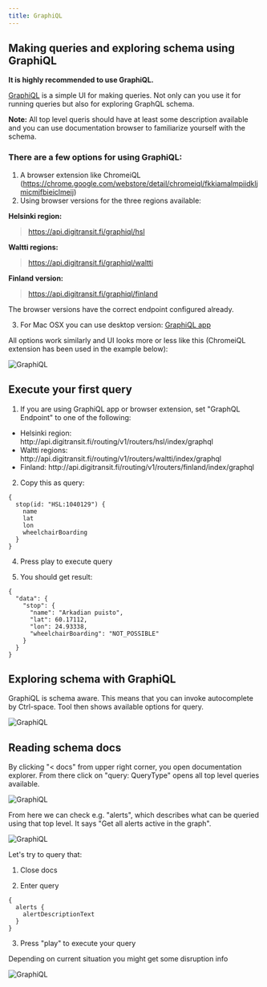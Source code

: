 ```yaml
---
title: GraphiQL
---
```

## Making queries and exploring schema using GraphiQL

**It is highly recommended to use GraphiQL.**

[GraphiQL](https://github.com/graphql/graphiql) is a simple UI for making queries. Not only can you use it for running queries but also for exploring GraphQL schema. 

**Note:** All top level queris should have at least some description available and you can use documentation browser to familiarize yourself with the schema.

### There are a few options for using GraphiQL:

1) A browser extension like ChromeiQL (https://chrome.google.com/webstore/detail/chromeiql/fkkiamalmpiidkljmicmjfbieiclmeij)
2) Using browser versions for the three regions available:

**Helsinki region:**
> https://api.digitransit.fi/graphiql/hsl

**Waltti regions:**
> https://api.digitransit.fi/graphiql/waltti

**Finland version:**
> https://api.digitransit.fi/graphiql/finland

The browser versions have the correct endpoint configured already.

3) For Mac OSX you can use desktop version: [GraphiQL app](https://github.com/skevy/graphiql-app)

All options work similarly and UI looks more or less like this (ChromeiQL extension has been used in the example below):

![GraphiQL](./GraphiQL.png)

## Execute your first query

1. If you are using GraphiQL app or browser extension, set "GraphQL Endpoint" to one of the following:
- Helsinki region: http://<i></i>api.digitransit.fi/routing/v1/routers/hsl/index/graphql
- Waltti regions: http://<i></i>api.digitransit.fi/routing/v1/routers/waltti/index/graphql
- Finland: http://<i></i>api.digitransit.fi/routing/v1/routers/finland/index/graphql

2. Copy this as query:

```
{
  stop(id: "HSL:1040129") {
    name
    lat
    lon
    wheelchairBoarding
  }
}
```

4. Press play to execute query

5. You should get result:

```
{
  "data": {
    "stop": {
      "name": "Arkadian puisto",
      "lat": 60.17112,
      "lon": 24.93338,
      "wheelchairBoarding": "NOT_POSSIBLE"
    }
  }
}
```

## Exploring schema with GraphiQL

GraphiQL is schema aware. This means that you can invoke autocomplete by Ctrl-space. Tool then shows available options for query.

![GraphiQL](./GraphiQL-autocomplete.png)

## Reading schema docs

By clicking "< docs" from upper right corner, you open documentation explorer. From there click on "query: QueryType" opens all top level queries available.

![GraphiQL](./GraphiQL-docs.png)

From here we can check e.g. "alerts", which describes what can be queried using that top level. It says "Get all alerts active in the graph".

![GraphiQL](./GraphiQL-alerts.png)

Let's try to query that:

1. Close docs

2. Enter query
```
{
  alerts {
    alertDescriptionText
  }
}
```

3. Press "play" to execute your query

Depending on current situation you might get some disruption info

![GraphiQL](./GraphiQL-alerts-results.png)
